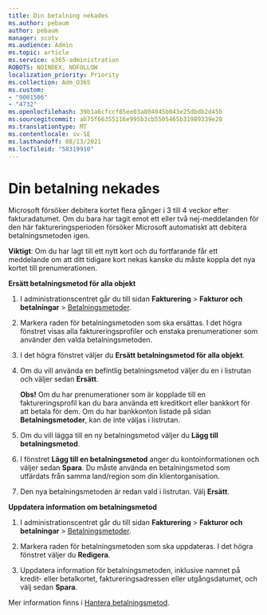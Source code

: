```yaml
---
title: Din betalning nekades
ms.author: pebaum
author: pebaum
manager: scotv
ms.audience: Admin
ms.topic: article
ms.service: o365-administration
ROBOTS: NOINDEX, NOFOLLOW
localization_priority: Priority
ms.collection: Adm_O365
ms.custom:
- "9001506"
- "4732"
ms.openlocfilehash: 39b1a6cfccf85ee03a804045b043e25dbdb2d45b
ms.sourcegitcommit: ab75f66355116e995b3cb5505465b31989339e28
ms.translationtype: MT
ms.contentlocale: sv-SE
ms.lasthandoff: 08/13/2021
ms.locfileid: "58319910"
---
```

# <a name="your-payment-was-declined"></a>Din betalning nekades

Microsoft försöker debitera kortet flera gånger i 3 till 4 veckor efter fakturadatumet.  Om du bara har tagit emot ett eller två nej-meddelanden för den här faktureringsperioden försöker Microsoft automatiskt att debitera betalningsmetoden igen.  

**Viktigt**: Om du har lagt till ett nytt kort och du fortfarande får ett meddelande om att ditt tidigare kort nekas kanske du måste koppla det nya kortet till prenumerationen.

**Ersätt betalningsmetod för alla objekt**

1. I administrationscentret går du till sidan **Fakturering** > **Fakturor och betalningar** > [Betalningsmetoder](https://go.microsoft.com/fwlink/p/?linkid=2018806).

2. Markera raden för betalningsmetoden som ska ersättas. I det högra fönstret visas alla faktureringsprofiler och enstaka prenumerationer som använder den valda betalningsmetoden.

3. I det högra fönstret väljer du **Ersätt betalningsmetod för alla objekt**.

4. Om du vill använda en befintlig betalningsmetod väljer du en i listrutan och väljer sedan **Ersätt**.

    **Obs!** Om du har prenumerationer som är kopplade till en faktureringsprofil kan du bara använda ett kreditkort eller bankkort för att betala för dem. Om du har bankkonton listade på sidan **Betalningsmetoder**, kan de inte väljas i listrutan.

5. Om du vill lägga till en ny betalningsmetod väljer du **Lägg till betalningsmetod**.

6. I fönstret **Lägg till en betalningsmetod** anger du kontoinformationen och väljer sedan **Spara**. Du måste använda en betalningsmetod som utfärdats från samma land/region som din klientorganisation.

7. Den nya betalningsmetoden är redan vald i listrutan. Välj **Ersätt**.

**Uppdatera information om betalningsmetod**

1. I administrationscentret går du till sidan **Fakturering** > **Fakturor och betalningar** > [Betalningsmetoder](https://go.microsoft.com/fwlink/p/?linkid=2018806).

2. Markera raden för betalningsmetoden som ska uppdateras. I det högra fönstret väljer du **Redigera**.

3. Uppdatera information för betalningsmetoden, inklusive namnet på kredit- eller betalkortet, faktureringsadressen eller utgångsdatumet, och välj sedan **Spara**.

Mer information finns i [Hantera betalningsmetod](https://docs.microsoft.com/microsoft-365/commerce/billing-and-payments/manage-payment-methods).